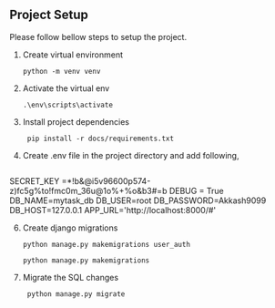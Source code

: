

## Project Setup

Please follow bellow steps to setup the project.

1. Create virtual environment
   ```
   python -m venv venv
   ```
2. Activate the virtual env
   ```
   .\env\scripts\activate
   ```
3. Install project dependencies
   ```
    pip install -r docs/requirements.txt
   
4. Create .env file in the project directory and add following,
   ```
SECRET_KEY =*!b&@i5v96600p574-z)fc5g%to!fmc0m_36u@1o%+%o&b3#=b
DEBUG = True
DB_NAME=mytask_db
DB_USER=root
DB_PASSWORD=Akkash9099
DB_HOST=127.0.0.1
APP_URL='http://localhost:8000/#'

6. Create django migrations
    ```
    python manage.py makemigrations user_auth
    
	python manage.py makemigrations
    ```
7. Migrate the SQL changes
   ```
    python manage.py migrate
